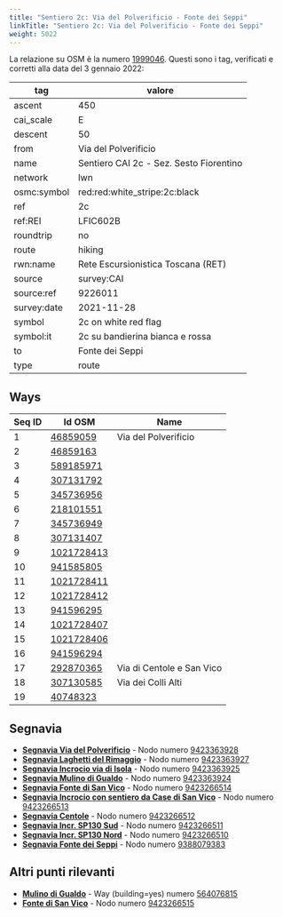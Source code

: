 ```yaml
---
title: "Sentiero 2c: Via del Polverificio - Fonte dei Seppi"
linkTitle: "Sentiero 2c: Via del Polverificio - Fonte dei Seppi"
weight: 5022
---
```


La relazione su OSM è la numero [1999046]. Questi sono i tag, verificati e corretti alla data del 3 gennaio 2022:

| tag         | valore                                  |
|-------------|-----------------------------------------|
| ascent      | 450                                     |
| cai_scale   | E                                       |
| descent     | 50                                      |
| from        | Via del Polverificio                    |
| name        | Sentiero CAI 2c - Sez. Sesto Fiorentino |
| network     | lwn                                     |
| osmc:symbol | red:red:white_stripe:2c:black           |
| ref         | 2c                                      |
| ref:REI     | LFIC602B                                |
| roundtrip   | no                                      |
| route       | hiking                                  |
| rwn:name    | Rete Escursionistica Toscana (RET)      |
| source      | survey:CAI                              |
| source:ref  | 9226011                                 |
| survey:date | 2021-11-28                              |
| symbol      | 2c on white red flag                    |
| symbol:it   | 2c su bandierina bianca e rossa         |
| to          | Fonte dei Seppi                         |
| type        | route                                   |

## Ways

| Seq ID | Id OSM       | Name                       |
|--------|--------------|----------------------------|
|  1     | [46859059]   | Via del Polverificio       |
|  2     | [46859163]   |                            |
|  3     | [589185971]  |                            |
|  4     | [307131792]  |                            |
|  5     | [345736956]  |                            |
|  6     | [218101551]  |                            |
|  7     | [345736949]  |                            |
|  8     | [307131407]  |                            |
|  9     | [1021728413] |                            |
| 10     | [941585805]  |                            |
| 11     | [1021728411] |                            |
| 12     | [1021728412] |                            |
| 13     | [941596295]  |                            |
| 14     | [1021728407] |                            |
| 15     | [1021728406] |                            |
| 16     | [941596294]  |                            |
| 17     | [292870365]  | Via di Centole e San Vico  |
| 18     | [307130585]  | Via dei Colli Alti         |
| 19     | [40748323]   |                            |

## Segnavia

- **[Segnavia Via del Polverificio]** - Nodo numero [9423363928]
- **[Segnavia Laghetti del Rimaggio]** - Nodo numero [9423363927]
- **[Segnavia Incrocio via di Isola]** - Nodo numero [9423363925]
- **[Segnavia Mulino di Gualdo]** - Nodo numero [9423363924]
- **[Segnavia Fonte di San Vico]** - Nodo numero [9423266514]
- **[Segnavia Incrocio con sentiero da Case di San Vico]** - Nodo numero [9423266513]
- **[Segnavia Centole]** - Nodo numero [9423266512]
- **[Segnavia Incr. SP130 Sud]** - Nodo numero [9423266511]
- **[Segnavia Incr. SP130 Nord]** - Nodo numero [9423266510]
- **[Segnavia Fonte dei Seppi]** - Nodo numero [9388079383]

## Altri punti rilevanti

- **[Mulino di Gualdo]** - Way (building=yes) numero [564076815]
- **[Fonte di San Vico]** - Nodo  numero [9423266515]

[1999046]:https://www.openstreetmap.org/relation/1999046

[46859059]:https://www.openstreetmap.org/way/46859059
[46859163]:https://www.openstreetmap.org/way/46859163
[589185971]:https://www.openstreetmap.org/way/589185971
[307131792]:https://www.openstreetmap.org/way/307131792
[345736956]:https://www.openstreetmap.org/way/345736956
[218101551]:https://www.openstreetmap.org/way/218101551
[345736949]:https://www.openstreetmap.org/way/345736949
[307131407]:https://www.openstreetmap.org/way/307131407
[1021728413]:https://www.openstreetmap.org/way/1021728413
[941585805]:https://www.openstreetmap.org/way/941585805
[1021728411]:https://www.openstreetmap.org/way/1021728411
[1021728412]:https://www.openstreetmap.org/way/1021728412
[941596295]:https://www.openstreetmap.org/way/941596295
[1021728407]:https://www.openstreetmap.org/way/1021728407
[1021728406]:https://www.openstreetmap.org/way/1021728406
[941596294]:https://www.openstreetmap.org/way/941596294
[292870365]:https://www.openstreetmap.org/way/292870365
[307130585]:https://www.openstreetmap.org/way/307130585
[40748323]:https://www.openstreetmap.org/way/40748323

[Segnavia Via del Polverificio]:https://commons.wikimedia.org/wiki/File:Segnavia_sentiero_2c_-_Monte_Morello_-_Via_del_Polverificio.jpg
[Segnavia Laghetti del Rimaggio]:https://commons.wikimedia.org/wiki/File:Segnavia_sentiero_2c_-_Monte_Morello_-_Laghetti_del_Rimaggio.jpg
[Segnavia Incrocio via di Isola]:https://commons.wikimedia.org/wiki/File:Segnavia_sentieri_1b_e_2c_-_Monte_Morello_-_Bivio_per_laghetti_del_Rimaggio.jpg
[Segnavia Mulino di Gualdo]:https://commons.wikimedia.org/wiki/File:Segnavia_sentiero_2c_-_Monte_Morello_-_Mulino_di_Gualdo.jpg
[Segnavia Fonte di San Vico]:https://commons.wikimedia.org/wiki/File:Segnavia_sentiero_2c_-_Monte_Morello_-_Fonte_di_San_Vico.jpg
[Segnavia Incrocio con sentiero da Case di San Vico]:https://commons.wikimedia.org/wiki/File:Segnavia_sentiero_2c_-_Monte_Morello_-_Bivio_San_Vico.jpg
[Segnavia Centole]:https://commons.wikimedia.org/wiki/File:Segnavia_sentiero_2c_-_Monte_Morello_-_Vicino_Centole.jpg
[Segnavia Incr. SP130 Sud]:https://commons.wikimedia.org/wiki/File:Segnavia_sentiero_2c_-_Monte_Morello_-_Incrocio_SP130_-_Verso_Sud.jpg
[Segnavia Incr. SP130 Nord]:https://commons.wikimedia.org/wiki/File:Segnavia_sentiero_2c_-_Monte_Morello_-_Incrocio_SP130_-_Verso_Nord.jpg
[Segnavia Fonte dei Seppi]:https://commons.wikimedia.org/wiki/File:Segnavia_sentiero_2c_-_Monte_Morello_-_Zona_Fonte_dei_Seppi.jpg

[Mulino di Gualdo]:https://commons.wikimedia.org/wiki/File:Monte_Morello_-_Mulino_di_gualdo.jpg
[Fonte di San Vico]:https://commons.wikimedia.org/wiki/File:Monte_Morello_-_Fonte_di_San_Vico_-_Dettaglio.jpg

[9423363928]:https://www.openstreetmap.org/node/9423363928
[9423363927]:https://www.openstreetmap.org/node/9423363927
[9423363925]:https://www.openstreetmap.org/node/9423363925
[9423363924]:https://www.openstreetmap.org/node/9423363924
[9423266514]:https://www.openstreetmap.org/node/9423266514
[9423266513]:https://www.openstreetmap.org/node/9423266513
[9423266512]:https://www.openstreetmap.org/node/9423266512
[9423266511]:https://www.openstreetmap.org/node/9423266511
[9423266510]:https://www.openstreetmap.org/node/9423266510
[9388079383]:https://www.openstreetmap.org/node/9388079383

[564076815]:https://www.openstreetmap.org/way/564076815
[9423266515]:https://www.openstreetmap.org/node/9423266515
